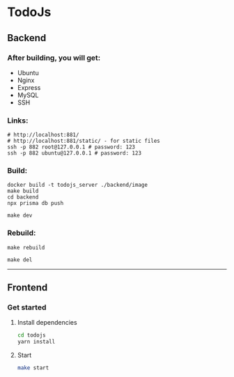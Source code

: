 # TodoJs

[//]: # (npx create-expo-app@latest --template blank-typescript)
[//]: # (docker container exec -u root -it todojs_server bash)

## Backend

### After building, you will get:

- Ubuntu
- Nginx
- Express
- MySQL
- SSH

### Links:

```shell
# http://localhost:881/
# http://localhost:881/static/ - for static files
ssh -p 882 root@127.0.0.1 # password: 123
ssh -p 882 ubuntu@127.0.0.1 # password: 123
```

### Build:

```shell
docker build -t todojs_server ./backend/image
make build
cd backend
npx prisma db push
```

```shell
make dev
```

### Rebuild:

```shell
make rebuild
```

```shell
make del
```

---

## Frontend

### Get started

1. Install dependencies

   ```bash
   cd todojs
   yarn install
   ```

2. Start

   ```bash
   make start
   ```


